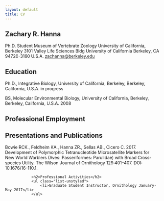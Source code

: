 ```yaml
---
layout: default
title: CV
---
```

<!---<a href="/files/Hanna_ZR_CV_2017.pdf" class="btn btn-default pull-right" title="Download CV as PDF">Download CV</a>
				<div itemscope itemtype="http://data-vocabulary.org/Person">--->
  
## Zachary R. Hanna
Ph.D. Student
Museum of Vertebrate Zoology
University of California, Berkeley
3101 Valley Life Sciences Bldg
University of California
Berkeley, CA 94720-3160 U.S.A.
zachanna@berkeley.edu
  				
				
## Education
Ph.D., Integrative Biology, University of California, Berkeley, Berkeley, California, U.S.A. in progress  
  
BS, Molecular Environmental Biology, University of California, Berkeley, Berkeley, California, U.S.A. 2008  
  

## Professional Employment
			
				
## Presentations and Publications
Bowie RCK., Feldheim KA., Hanna ZR., Sellas AB., Cicero C. 2017. Development of Polymorphic Tetranucleotide Microsatellite Markers for New World Warblers (Aves: Passeriformes: Parulidae) with Broad Cross-species Utility. The Wilson Journal of Ornithology 129:401–407. DOI: 10.1676/16-110.1.</p>
				
				<h2>Professional Activities</h2>
				<ul class="list-unstyled">
					<li>Graduate Student Instructor, Ornithology January-May 2017</li>
				</ul>
				
</div><!-- /.cv -->
